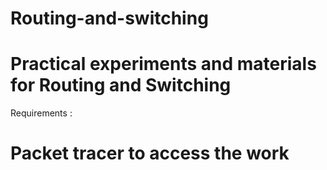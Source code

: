 # Routing-and-switching
# Practical experiments and materials for Routing and Switching  




Requirements :
 
# Packet tracer to access the work 



